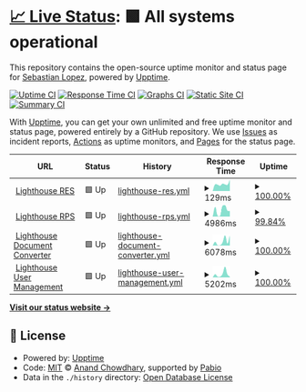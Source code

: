 # [📈 Live Status](https://se95lopez.github.io/lighthouse-upptime): <!--live status--> **🟩 All systems operational**

This repository contains the open-source uptime monitor and status page for [Sebastian Lopez](https://se95lopez.github.io/lighthouse-upptime), powered by [Upptime](https://github.com/upptime/upptime).

[![Uptime CI](https://github.com/se95lopez/lighthouse-upptime/workflows/Uptime%20CI/badge.svg)](https://github.com/se95lopez/lighthouse-upptime/actions?query=workflow%3A%22Uptime+CI%22)
[![Response Time CI](https://github.com/se95lopez/lighthouse-upptime/workflows/Response%20Time%20CI/badge.svg)](https://github.com/se95lopez/lighthouse-upptime/actions?query=workflow%3A%22Response+Time+CI%22)
[![Graphs CI](https://github.com/se95lopez/lighthouse-upptime/workflows/Graphs%20CI/badge.svg)](https://github.com/se95lopez/lighthouse-upptime/actions?query=workflow%3A%22Graphs+CI%22)
[![Static Site CI](https://github.com/se95lopez/lighthouse-upptime/workflows/Static%20Site%20CI/badge.svg)](https://github.com/se95lopez/lighthouse-upptime/actions?query=workflow%3A%22Static+Site+CI%22)
[![Summary CI](https://github.com/se95lopez/lighthouse-upptime/workflows/Summary%20CI/badge.svg)](https://github.com/se95lopez/lighthouse-upptime/actions?query=workflow%3A%22Summary+CI%22)

With [Upptime](https://upptime.js.org), you can get your own unlimited and free uptime monitor and status page, powered entirely by a GitHub repository. We use [Issues](https://github.com/se95lopez/lighthouse-upptime/issues) as incident reports, [Actions](https://github.com/se95lopez/lighthouse-upptime/actions) as uptime monitors, and [Pages](https://se95lopez.github.io/lighthouse-upptime) for the status page.

<!--start: status pages-->
<!-- This summary is generated by Upptime (https://github.com/upptime/upptime) -->
<!-- Do not edit this manually, your changes will be overwritten -->
<!-- prettier-ignore -->
| URL | Status | History | Response Time | Uptime |
| --- | ------ | ------- | ------------- | ------ |
| <img alt="" src="https://icons.duckduckgo.com/ip3/res-test-586746141603.us-central1.run.app.ico" height="13"> [Lighthouse RES](https://res-test-586746141603.us-central1.run.app/health) | 🟩 Up | [lighthouse-res.yml](https://github.com/se95lopez/lighthouse-uptime/commits/HEAD/history/lighthouse-res.yml) | <details><summary><img alt="Response time graph" src="./graphs/lighthouse-res/response-time-week.png" height="20"> 129ms</summary><br><a href="https://se95lopez.github.io/lighthouse-uptime/history/lighthouse-res"><img alt="Response time 343" src="https://img.shields.io/endpoint?url=https%3A%2F%2Fraw.githubusercontent.com%2Fse95lopez%2Flighthouse-uptime%2FHEAD%2Fapi%2Flighthouse-res%2Fresponse-time.json"></a><br><a href="https://se95lopez.github.io/lighthouse-uptime/history/lighthouse-res"><img alt="24-hour response time 168" src="https://img.shields.io/endpoint?url=https%3A%2F%2Fraw.githubusercontent.com%2Fse95lopez%2Flighthouse-uptime%2FHEAD%2Fapi%2Flighthouse-res%2Fresponse-time-day.json"></a><br><a href="https://se95lopez.github.io/lighthouse-uptime/history/lighthouse-res"><img alt="7-day response time 129" src="https://img.shields.io/endpoint?url=https%3A%2F%2Fraw.githubusercontent.com%2Fse95lopez%2Flighthouse-uptime%2FHEAD%2Fapi%2Flighthouse-res%2Fresponse-time-week.json"></a><br><a href="https://se95lopez.github.io/lighthouse-uptime/history/lighthouse-res"><img alt="30-day response time 122" src="https://img.shields.io/endpoint?url=https%3A%2F%2Fraw.githubusercontent.com%2Fse95lopez%2Flighthouse-uptime%2FHEAD%2Fapi%2Flighthouse-res%2Fresponse-time-month.json"></a><br><a href="https://se95lopez.github.io/lighthouse-uptime/history/lighthouse-res"><img alt="1-year response time 343" src="https://img.shields.io/endpoint?url=https%3A%2F%2Fraw.githubusercontent.com%2Fse95lopez%2Flighthouse-uptime%2FHEAD%2Fapi%2Flighthouse-res%2Fresponse-time-year.json"></a></details> | <details><summary><a href="https://se95lopez.github.io/lighthouse-uptime/history/lighthouse-res">100.00%</a></summary><a href="https://se95lopez.github.io/lighthouse-uptime/history/lighthouse-res"><img alt="All-time uptime 100.00%" src="https://img.shields.io/endpoint?url=https%3A%2F%2Fraw.githubusercontent.com%2Fse95lopez%2Flighthouse-uptime%2FHEAD%2Fapi%2Flighthouse-res%2Fuptime.json"></a><br><a href="https://se95lopez.github.io/lighthouse-uptime/history/lighthouse-res"><img alt="24-hour uptime 100.00%" src="https://img.shields.io/endpoint?url=https%3A%2F%2Fraw.githubusercontent.com%2Fse95lopez%2Flighthouse-uptime%2FHEAD%2Fapi%2Flighthouse-res%2Fuptime-day.json"></a><br><a href="https://se95lopez.github.io/lighthouse-uptime/history/lighthouse-res"><img alt="7-day uptime 100.00%" src="https://img.shields.io/endpoint?url=https%3A%2F%2Fraw.githubusercontent.com%2Fse95lopez%2Flighthouse-uptime%2FHEAD%2Fapi%2Flighthouse-res%2Fuptime-week.json"></a><br><a href="https://se95lopez.github.io/lighthouse-uptime/history/lighthouse-res"><img alt="30-day uptime 100.00%" src="https://img.shields.io/endpoint?url=https%3A%2F%2Fraw.githubusercontent.com%2Fse95lopez%2Flighthouse-uptime%2FHEAD%2Fapi%2Flighthouse-res%2Fuptime-month.json"></a><br><a href="https://se95lopez.github.io/lighthouse-uptime/history/lighthouse-res"><img alt="1-year uptime 100.00%" src="https://img.shields.io/endpoint?url=https%3A%2F%2Fraw.githubusercontent.com%2Fse95lopez%2Flighthouse-uptime%2FHEAD%2Fapi%2Flighthouse-res%2Fuptime-year.json"></a></details>
| <img alt="" src="https://icons.duckduckgo.com/ip3/rps-health-proxy-586746141603.us-central1.run.app.ico" height="13"> [Lighthouse RPS](https://rps-health-proxy-586746141603.us-central1.run.app) | 🟩 Up | [lighthouse-rps.yml](https://github.com/se95lopez/lighthouse-uptime/commits/HEAD/history/lighthouse-rps.yml) | <details><summary><img alt="Response time graph" src="./graphs/lighthouse-rps/response-time-week.png" height="20"> 4986ms</summary><br><a href="https://se95lopez.github.io/lighthouse-uptime/history/lighthouse-rps"><img alt="Response time 2197" src="https://img.shields.io/endpoint?url=https%3A%2F%2Fraw.githubusercontent.com%2Fse95lopez%2Flighthouse-uptime%2FHEAD%2Fapi%2Flighthouse-rps%2Fresponse-time.json"></a><br><a href="https://se95lopez.github.io/lighthouse-uptime/history/lighthouse-rps"><img alt="24-hour response time 7978" src="https://img.shields.io/endpoint?url=https%3A%2F%2Fraw.githubusercontent.com%2Fse95lopez%2Flighthouse-uptime%2FHEAD%2Fapi%2Flighthouse-rps%2Fresponse-time-day.json"></a><br><a href="https://se95lopez.github.io/lighthouse-uptime/history/lighthouse-rps"><img alt="7-day response time 4986" src="https://img.shields.io/endpoint?url=https%3A%2F%2Fraw.githubusercontent.com%2Fse95lopez%2Flighthouse-uptime%2FHEAD%2Fapi%2Flighthouse-rps%2Fresponse-time-week.json"></a><br><a href="https://se95lopez.github.io/lighthouse-uptime/history/lighthouse-rps"><img alt="30-day response time 3822" src="https://img.shields.io/endpoint?url=https%3A%2F%2Fraw.githubusercontent.com%2Fse95lopez%2Flighthouse-uptime%2FHEAD%2Fapi%2Flighthouse-rps%2Fresponse-time-month.json"></a><br><a href="https://se95lopez.github.io/lighthouse-uptime/history/lighthouse-rps"><img alt="1-year response time 2197" src="https://img.shields.io/endpoint?url=https%3A%2F%2Fraw.githubusercontent.com%2Fse95lopez%2Flighthouse-uptime%2FHEAD%2Fapi%2Flighthouse-rps%2Fresponse-time-year.json"></a></details> | <details><summary><a href="https://se95lopez.github.io/lighthouse-uptime/history/lighthouse-rps">99.84%</a></summary><a href="https://se95lopez.github.io/lighthouse-uptime/history/lighthouse-rps"><img alt="All-time uptime 79.93%" src="https://img.shields.io/endpoint?url=https%3A%2F%2Fraw.githubusercontent.com%2Fse95lopez%2Flighthouse-uptime%2FHEAD%2Fapi%2Flighthouse-rps%2Fuptime.json"></a><br><a href="https://se95lopez.github.io/lighthouse-uptime/history/lighthouse-rps"><img alt="24-hour uptime 98.90%" src="https://img.shields.io/endpoint?url=https%3A%2F%2Fraw.githubusercontent.com%2Fse95lopez%2Flighthouse-uptime%2FHEAD%2Fapi%2Flighthouse-rps%2Fuptime-day.json"></a><br><a href="https://se95lopez.github.io/lighthouse-uptime/history/lighthouse-rps"><img alt="7-day uptime 99.84%" src="https://img.shields.io/endpoint?url=https%3A%2F%2Fraw.githubusercontent.com%2Fse95lopez%2Flighthouse-uptime%2FHEAD%2Fapi%2Flighthouse-rps%2Fuptime-week.json"></a><br><a href="https://se95lopez.github.io/lighthouse-uptime/history/lighthouse-rps"><img alt="30-day uptime 99.92%" src="https://img.shields.io/endpoint?url=https%3A%2F%2Fraw.githubusercontent.com%2Fse95lopez%2Flighthouse-uptime%2FHEAD%2Fapi%2Flighthouse-rps%2Fuptime-month.json"></a><br><a href="https://se95lopez.github.io/lighthouse-uptime/history/lighthouse-rps"><img alt="1-year uptime 79.93%" src="https://img.shields.io/endpoint?url=https%3A%2F%2Fraw.githubusercontent.com%2Fse95lopez%2Flighthouse-uptime%2FHEAD%2Fapi%2Flighthouse-rps%2Fuptime-year.json"></a></details>
| <img alt="" src="https://icons.duckduckgo.com/ip3/documenttotext-586746141603.us-central1.run.app.ico" height="13"> [Lighthouse Document Converter](https://documenttotext-586746141603.us-central1.run.app/dummy) | 🟩 Up | [lighthouse-document-converter.yml](https://github.com/se95lopez/lighthouse-uptime/commits/HEAD/history/lighthouse-document-converter.yml) | <details><summary><img alt="Response time graph" src="./graphs/lighthouse-document-converter/response-time-week.png" height="20"> 6078ms</summary><br><a href="https://se95lopez.github.io/lighthouse-uptime/history/lighthouse-document-converter"><img alt="Response time 3286" src="https://img.shields.io/endpoint?url=https%3A%2F%2Fraw.githubusercontent.com%2Fse95lopez%2Flighthouse-uptime%2FHEAD%2Fapi%2Flighthouse-document-converter%2Fresponse-time.json"></a><br><a href="https://se95lopez.github.io/lighthouse-uptime/history/lighthouse-document-converter"><img alt="24-hour response time 16578" src="https://img.shields.io/endpoint?url=https%3A%2F%2Fraw.githubusercontent.com%2Fse95lopez%2Flighthouse-uptime%2FHEAD%2Fapi%2Flighthouse-document-converter%2Fresponse-time-day.json"></a><br><a href="https://se95lopez.github.io/lighthouse-uptime/history/lighthouse-document-converter"><img alt="7-day response time 6078" src="https://img.shields.io/endpoint?url=https%3A%2F%2Fraw.githubusercontent.com%2Fse95lopez%2Flighthouse-uptime%2FHEAD%2Fapi%2Flighthouse-document-converter%2Fresponse-time-week.json"></a><br><a href="https://se95lopez.github.io/lighthouse-uptime/history/lighthouse-document-converter"><img alt="30-day response time 4946" src="https://img.shields.io/endpoint?url=https%3A%2F%2Fraw.githubusercontent.com%2Fse95lopez%2Flighthouse-uptime%2FHEAD%2Fapi%2Flighthouse-document-converter%2Fresponse-time-month.json"></a><br><a href="https://se95lopez.github.io/lighthouse-uptime/history/lighthouse-document-converter"><img alt="1-year response time 3286" src="https://img.shields.io/endpoint?url=https%3A%2F%2Fraw.githubusercontent.com%2Fse95lopez%2Flighthouse-uptime%2FHEAD%2Fapi%2Flighthouse-document-converter%2Fresponse-time-year.json"></a></details> | <details><summary><a href="https://se95lopez.github.io/lighthouse-uptime/history/lighthouse-document-converter">100.00%</a></summary><a href="https://se95lopez.github.io/lighthouse-uptime/history/lighthouse-document-converter"><img alt="All-time uptime 99.98%" src="https://img.shields.io/endpoint?url=https%3A%2F%2Fraw.githubusercontent.com%2Fse95lopez%2Flighthouse-uptime%2FHEAD%2Fapi%2Flighthouse-document-converter%2Fuptime.json"></a><br><a href="https://se95lopez.github.io/lighthouse-uptime/history/lighthouse-document-converter"><img alt="24-hour uptime 100.00%" src="https://img.shields.io/endpoint?url=https%3A%2F%2Fraw.githubusercontent.com%2Fse95lopez%2Flighthouse-uptime%2FHEAD%2Fapi%2Flighthouse-document-converter%2Fuptime-day.json"></a><br><a href="https://se95lopez.github.io/lighthouse-uptime/history/lighthouse-document-converter"><img alt="7-day uptime 100.00%" src="https://img.shields.io/endpoint?url=https%3A%2F%2Fraw.githubusercontent.com%2Fse95lopez%2Flighthouse-uptime%2FHEAD%2Fapi%2Flighthouse-document-converter%2Fuptime-week.json"></a><br><a href="https://se95lopez.github.io/lighthouse-uptime/history/lighthouse-document-converter"><img alt="30-day uptime 99.97%" src="https://img.shields.io/endpoint?url=https%3A%2F%2Fraw.githubusercontent.com%2Fse95lopez%2Flighthouse-uptime%2FHEAD%2Fapi%2Flighthouse-document-converter%2Fuptime-month.json"></a><br><a href="https://se95lopez.github.io/lighthouse-uptime/history/lighthouse-document-converter"><img alt="1-year uptime 99.98%" src="https://img.shields.io/endpoint?url=https%3A%2F%2Fraw.githubusercontent.com%2Fse95lopez%2Flighthouse-uptime%2FHEAD%2Fapi%2Flighthouse-document-converter%2Fuptime-year.json"></a></details>
| <img alt="" src="https://icons.duckduckgo.com/ip3/supabase-user-functions-586746141603.us-central1.run.app.ico" height="13"> [Lighthouse User Management](https://supabase-user-functions-586746141603.us-central1.run.app/health) | 🟩 Up | [lighthouse-user-management.yml](https://github.com/se95lopez/lighthouse-uptime/commits/HEAD/history/lighthouse-user-management.yml) | <details><summary><img alt="Response time graph" src="./graphs/lighthouse-user-management/response-time-week.png" height="20"> 5202ms</summary><br><a href="https://se95lopez.github.io/lighthouse-uptime/history/lighthouse-user-management"><img alt="Response time 2051" src="https://img.shields.io/endpoint?url=https%3A%2F%2Fraw.githubusercontent.com%2Fse95lopez%2Flighthouse-uptime%2FHEAD%2Fapi%2Flighthouse-user-management%2Fresponse-time.json"></a><br><a href="https://se95lopez.github.io/lighthouse-uptime/history/lighthouse-user-management"><img alt="24-hour response time 23552" src="https://img.shields.io/endpoint?url=https%3A%2F%2Fraw.githubusercontent.com%2Fse95lopez%2Flighthouse-uptime%2FHEAD%2Fapi%2Flighthouse-user-management%2Fresponse-time-day.json"></a><br><a href="https://se95lopez.github.io/lighthouse-uptime/history/lighthouse-user-management"><img alt="7-day response time 5202" src="https://img.shields.io/endpoint?url=https%3A%2F%2Fraw.githubusercontent.com%2Fse95lopez%2Flighthouse-uptime%2FHEAD%2Fapi%2Flighthouse-user-management%2Fresponse-time-week.json"></a><br><a href="https://se95lopez.github.io/lighthouse-uptime/history/lighthouse-user-management"><img alt="30-day response time 3115" src="https://img.shields.io/endpoint?url=https%3A%2F%2Fraw.githubusercontent.com%2Fse95lopez%2Flighthouse-uptime%2FHEAD%2Fapi%2Flighthouse-user-management%2Fresponse-time-month.json"></a><br><a href="https://se95lopez.github.io/lighthouse-uptime/history/lighthouse-user-management"><img alt="1-year response time 2051" src="https://img.shields.io/endpoint?url=https%3A%2F%2Fraw.githubusercontent.com%2Fse95lopez%2Flighthouse-uptime%2FHEAD%2Fapi%2Flighthouse-user-management%2Fresponse-time-year.json"></a></details> | <details><summary><a href="https://se95lopez.github.io/lighthouse-uptime/history/lighthouse-user-management">100.00%</a></summary><a href="https://se95lopez.github.io/lighthouse-uptime/history/lighthouse-user-management"><img alt="All-time uptime 100.00%" src="https://img.shields.io/endpoint?url=https%3A%2F%2Fraw.githubusercontent.com%2Fse95lopez%2Flighthouse-uptime%2FHEAD%2Fapi%2Flighthouse-user-management%2Fuptime.json"></a><br><a href="https://se95lopez.github.io/lighthouse-uptime/history/lighthouse-user-management"><img alt="24-hour uptime 100.00%" src="https://img.shields.io/endpoint?url=https%3A%2F%2Fraw.githubusercontent.com%2Fse95lopez%2Flighthouse-uptime%2FHEAD%2Fapi%2Flighthouse-user-management%2Fuptime-day.json"></a><br><a href="https://se95lopez.github.io/lighthouse-uptime/history/lighthouse-user-management"><img alt="7-day uptime 100.00%" src="https://img.shields.io/endpoint?url=https%3A%2F%2Fraw.githubusercontent.com%2Fse95lopez%2Flighthouse-uptime%2FHEAD%2Fapi%2Flighthouse-user-management%2Fuptime-week.json"></a><br><a href="https://se95lopez.github.io/lighthouse-uptime/history/lighthouse-user-management"><img alt="30-day uptime 100.00%" src="https://img.shields.io/endpoint?url=https%3A%2F%2Fraw.githubusercontent.com%2Fse95lopez%2Flighthouse-uptime%2FHEAD%2Fapi%2Flighthouse-user-management%2Fuptime-month.json"></a><br><a href="https://se95lopez.github.io/lighthouse-uptime/history/lighthouse-user-management"><img alt="1-year uptime 100.00%" src="https://img.shields.io/endpoint?url=https%3A%2F%2Fraw.githubusercontent.com%2Fse95lopez%2Flighthouse-uptime%2FHEAD%2Fapi%2Flighthouse-user-management%2Fuptime-year.json"></a></details>

<!--end: status pages-->

[**Visit our status website →**](https://se95lopez.github.io/lighthouse-upptime)

## 📄 License

- Powered by: [Upptime](https://github.com/upptime/upptime)
- Code: [MIT](./LICENSE) © [Anand Chowdhary](https://anandchowdhary.com), supported by [Pabio](https://pabio.com)
- Data in the `./history` directory: [Open Database License](https://opendatacommons.org/licenses/odbl/1-0/)
